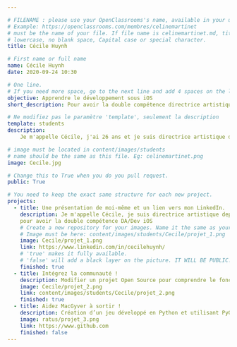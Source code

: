 ```yaml
---

# FILENAME : please use your OpenClassrooms's name, available in your url.
# Example: https://openclassrooms.com/membres/celinemartinet
# must be the name of your file. If file name is celinemartinet.md, title is celinemartinet.
# lowercase, no blank space, Capital case or special character.
title: Cécile Huynh

# First name or full name
name: Cécile Huynh
date: 2020-09-24 10:30

# One line.
# If you need more space, go to the next line and add 4 spaces on the left, as in 'description'.
objective: Apprendre le développement sous iOS
short_description: Pour avoir la double compétence directrice artistique / développeuse iOS

# Ne modifiez pas le paramètre 'template', seulement la description
template: students
description:
    Je m'appelle Cécile, j'ai 26 ans et je suis directrice artistique depuis plus de 4 ans maintenant. Et je souhaiterais apprendre le swift pour avoir la double compétence DA / Dev iOS.

# image must be located in content/images/students
# name should be the same as this file. Eg: celinemartinet.png
image: Cecile.jpg

# Change this to True when you do you pull request.
public: True

# You need to keep the exact same structure for each new project.
projects:
  - title: Une présentation de moi-même et un lien vers mon LinkedIn.
    description: Je m'appelle Cécile, je suis directrice artistique depuis plus de 4 ans et je souhaiterais apprendre le swift 
    pour avoir la double compétence DA/Dev iOS
    # Create a new repository for your images. Name it the same as your nickname and profile picture.
    # Image must be here: content/images/students/Cecile/projet_1.png
    image: Cecile/projet_1.png
    link: https://www.linkedin.com/in/cecilehuynh/
    # 'true' makes it fully available.
    # 'false' will add a black layer on the picture. IT WILL BE PUBLIC!
    finished: true
  - title: Intégrez la communauté !
    description: Modifier un projet Open Source pour comprendre le fonctionnement de Git, de Github et des pull requests. 
    image: Cecile/projet_2.png
    link: content/images/students/Cecile/projet_2.png
    finished: true
  - title: Aidez MacGyver à sortir !
    description: Création d’un jeu développé en Python et utilisant PyGame.
    image: ratus/projet_3.png
    link: https://www.github.com
    finished: false
---
```

